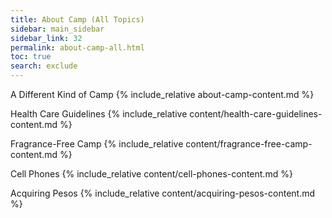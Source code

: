 ```yaml
---
title: About Camp (All Topics)
sidebar: main_sidebar
sidebar_link: 32
permalink: about-camp-all.html
toc: true
search: exclude
---
```


<h0alltopics id="about-camp">A Different Kind of Camp</h0alltopics>
{% include_relative about-camp-content.md %}

<h0alltopics>Health Care Guidelines</h0alltopics>
{% include_relative content/health-care-guidelines-content.md %}

<h0alltopics>Fragrance-Free Camp</h0alltopics>
{% include_relative content/fragrance-free-camp-content.md %}

<h0alltopics>Cell Phones</h0alltopics>
{% include_relative content/cell-phones-content.md %}

<h0alltopics>Acquiring Pesos</h0alltopics>
{% include_relative content/acquiring-pesos-content.md %}


